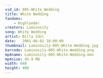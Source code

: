 ```yaml
---
vid_id: 005-White_Wedding
title: White Wedding
fandoms:
    - Highlander
creators: Luminosity
song: White Wedding
artist: Billy Idol
date:   2001-06-02 10:00:00
thumbnail: Luminosity-005-White-Wedding.jpg
barcode: Luminosity-005-White-Wedding.png
mp4name: Luminosity-005-White-Wedding.m4v
mp4size: 45.9 MB
width: 640
height: 480
---
```



  